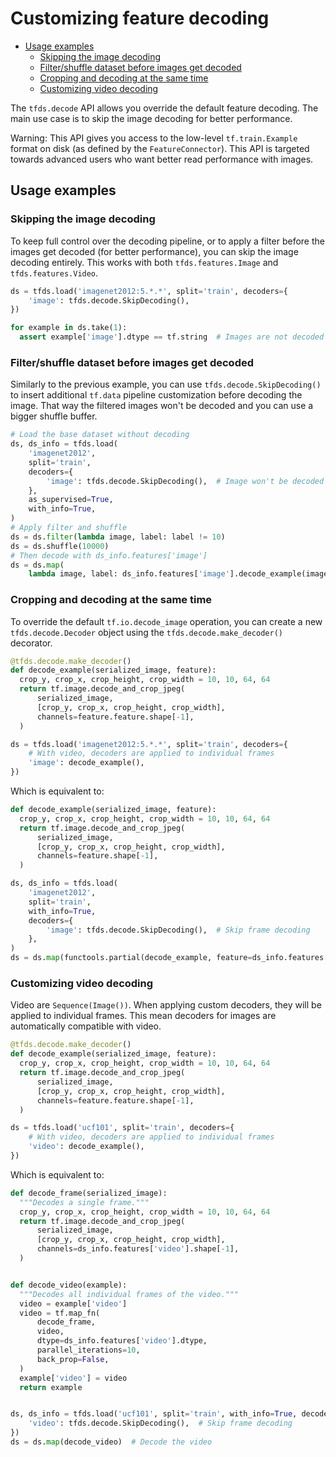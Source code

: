 # Customizing feature decoding

*   [Usage examples](#usage-examples)
    *   [Skipping the image decoding](#skipping-the-image-decoding)
    *   [Filter/shuffle dataset before images get decoded](#filtershuffle-dataset-before-images-get-decoded)
    *   [Cropping and decoding at the same time](#cropping-and-decoding-at-the-same-time)
    *   [Customizing video decoding](#customizing-video-decoding)

The `tfds.decode` API allows you override the default feature decoding. The main
use case is to skip the image decoding for better performance.

Warning: This API gives you access to the low-level `tf.train.Example` format on
disk (as defined by the `FeatureConnector`). This API is targeted towards
advanced users who want better read performance with images.

## Usage examples

### Skipping the image decoding

To keep full control over the decoding pipeline, or to apply a filter before the
images get decoded (for better performance), you can skip the image decoding
entirely. This works with both `tfds.features.Image` and `tfds.features.Video`.

```python
ds = tfds.load('imagenet2012:5.*.*', split='train', decoders={
    'image': tfds.decode.SkipDecoding(),
})

for example in ds.take(1):
  assert example['image'].dtype == tf.string  # Images are not decoded
```

### Filter/shuffle dataset before images get decoded

Similarly to the previous example, you can use `tfds.decode.SkipDecoding()` to
insert additional `tf.data` pipeline customization before decoding the image.
That way the filtered images won't be decoded and you can use a bigger shuffle
buffer.

```python
# Load the base dataset without decoding
ds, ds_info = tfds.load(
    'imagenet2012',
    split='train',
    decoders={
        'image': tfds.decode.SkipDecoding(),  # Image won't be decoded here
    },
    as_supervised=True,
    with_info=True,
)
# Apply filter and shuffle
ds = ds.filter(lambda image, label: label != 10)
ds = ds.shuffle(10000)
# Then decode with ds_info.features['image']
ds = ds.map(
    lambda image, label: ds_info.features['image'].decode_example(image), label)

```

### Cropping and decoding at the same time

To override the default `tf.io.decode_image` operation, you can create a new
`tfds.decode.Decoder` object using the `tfds.decode.make_decoder()` decorator.

```python
@tfds.decode.make_decoder()
def decode_example(serialized_image, feature):
  crop_y, crop_x, crop_height, crop_width = 10, 10, 64, 64
  return tf.image.decode_and_crop_jpeg(
      serialized_image,
      [crop_y, crop_x, crop_height, crop_width],
      channels=feature.feature.shape[-1],
  )

ds = tfds.load('imagenet2012:5.*.*', split='train', decoders={
    # With video, decoders are applied to individual frames
    'image': decode_example(),
})
```

Which is equivalent to:

```python
def decode_example(serialized_image, feature):
  crop_y, crop_x, crop_height, crop_width = 10, 10, 64, 64
  return tf.image.decode_and_crop_jpeg(
      serialized_image,
      [crop_y, crop_x, crop_height, crop_width],
      channels=feature.shape[-1],
  )

ds, ds_info = tfds.load(
    'imagenet2012',
    split='train',
    with_info=True,
    decoders={
        'image': tfds.decode.SkipDecoding(),  # Skip frame decoding
    },
)
ds = ds.map(functools.partial(decode_example, feature=ds_info.features['image']))
```

### Customizing video decoding

Video are `Sequence(Image())`. When applying custom decoders, they will be
applied to individual frames. This mean decoders for images are automatically
compatible with video.

```python
@tfds.decode.make_decoder()
def decode_example(serialized_image, feature):
  crop_y, crop_x, crop_height, crop_width = 10, 10, 64, 64
  return tf.image.decode_and_crop_jpeg(
      serialized_image,
      [crop_y, crop_x, crop_height, crop_width],
      channels=feature.feature.shape[-1],
  )

ds = tfds.load('ucf101', split='train', decoders={
    # With video, decoders are applied to individual frames
    'video': decode_example(),
})
```

Which is equivalent to:

```python
def decode_frame(serialized_image):
  """Decodes a single frame."""
  crop_y, crop_x, crop_height, crop_width = 10, 10, 64, 64
  return tf.image.decode_and_crop_jpeg(
      serialized_image,
      [crop_y, crop_x, crop_height, crop_width],
      channels=ds_info.features['video'].shape[-1],
  )


def decode_video(example):
  """Decodes all individual frames of the video."""
  video = example['video']
  video = tf.map_fn(
      decode_frame,
      video,
      dtype=ds_info.features['video'].dtype,
      parallel_iterations=10,
      back_prop=False,
  )
  example['video'] = video
  return example


ds, ds_info = tfds.load('ucf101', split='train', with_info=True, decoders={
    'video': tfds.decode.SkipDecoding(),  # Skip frame decoding
})
ds = ds.map(decode_video)  # Decode the video
```
